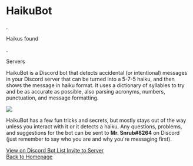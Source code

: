 # HaikuBot

<div class="button-row">
    <div class="haiku-count">
        <p class="haiku-counter loading">.</p>
        <p>Haikus found</p>
    </div>
    <div class="server-count">
        <p class="server-counter loading">.</p>
        <p>Servers</p>
    </div>
</div>

HaikuBot is a Discord bot that detects accidental (or intentional) messages in your Discord server that can be turned into a 5-7-5 haiku, and then shows the message in haiku format. It uses a dictionary of syllables to try and be as accurate as possible, also parsing acronyms, numbers, punctuation, and message formatting.

<img class="discord-bot-widget" src="https://discordbots.org/api/widget/372175794895585280.svg?usernamecolor=FAFAFA&topcolor=222222&middlecolor=2e2f34&datacolor=643f00&labelcolor=643f00&highlightcolor=FFCC4D" />

HaikuBot has a few fun tricks and secrets, but mostly stays out of the way unless you interact with it or it detects a haiku. Any questions, problems, and suggestions for the bot can be sent to **Mr. Snrub#8264** on Discord (just remember to say who you are and why you're messaging first).

<div class="button-row">
    <a class="button button-discord" href="https://discordbots.org/bot/372175794895585280">
        View on Discord Bot List
    </a>
    <a class="button" href="https://discordapp.com/oauth2/authorize?client_id=372175794895585280&scope=bot&permissions=19520">
        Invite to Server
    </a>
</div>

<div class="button-row">
    <a class="button" href="/">
        Back to Homepage
    </a>
</div>